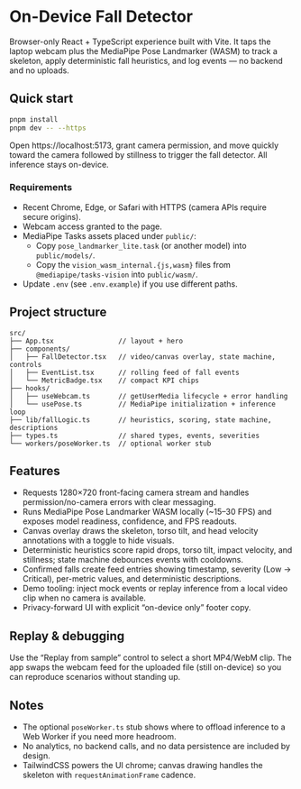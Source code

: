 # On-Device Fall Detector

Browser-only React + TypeScript experience built with Vite. It taps the laptop webcam plus the MediaPipe Pose Landmarker (WASM) to track a skeleton, apply deterministic fall heuristics, and log events — no backend and no uploads.

## Quick start

```bash
pnpm install
pnpm dev -- --https
```

Open https://localhost:5173, grant camera permission, and move quickly toward the camera followed by stillness to trigger the fall detector. All inference stays on-device.

### Requirements

- Recent Chrome, Edge, or Safari with HTTPS (camera APIs require secure origins).
- Webcam access granted to the page.
- MediaPipe Tasks assets placed under `public/`:
  - Copy `pose_landmarker_lite.task` (or another model) into `public/models/`.
  - Copy the `vision_wasm_internal.{js,wasm}` files from `@mediapipe/tasks-vision` into `public/wasm/`.
- Update `.env` (see `.env.example`) if you use different paths.

## Project structure

```
src/
├── App.tsx                // layout + hero
├── components/
│   ├── FallDetector.tsx   // video/canvas overlay, state machine, controls
│   ├── EventList.tsx      // rolling feed of fall events
│   └── MetricBadge.tsx    // compact KPI chips
├── hooks/
│   ├── useWebcam.ts       // getUserMedia lifecycle + error handling
│   └── usePose.ts         // MediaPipe initialization + inference loop
├── lib/fallLogic.ts       // heuristics, scoring, state machine, descriptions
├── types.ts               // shared types, events, severities
└── workers/poseWorker.ts  // optional worker stub
```

## Features

- Requests 1280×720 front-facing camera stream and handles permission/no-camera errors with clear messaging.
- Runs MediaPipe Pose Landmarker WASM locally (~15–30 FPS) and exposes model readiness, confidence, and FPS readouts.
- Canvas overlay draws the skeleton, torso tilt, and head velocity annotations with a toggle to hide visuals.
- Deterministic heuristics score rapid drops, torso tilt, impact velocity, and stillness; state machine debounces events with cooldowns.
- Confirmed falls create feed entries showing timestamp, severity (Low → Critical), per-metric values, and deterministic descriptions.
- Demo tooling: inject mock events or replay inference from a local video clip when no camera is available.
- Privacy-forward UI with explicit “on-device only” footer copy.

## Replay & debugging

Use the “Replay from sample” control to select a short MP4/WebM clip. The app swaps the webcam feed for the uploaded file (still on-device) so you can reproduce scenarios without standing up.

## Notes

- The optional `poseWorker.ts` stub shows where to offload inference to a Web Worker if you need more headroom.
- No analytics, no backend calls, and no data persistence are included by design.
- TailwindCSS powers the UI chrome; canvas drawing handles the skeleton with `requestAnimationFrame` cadence.
